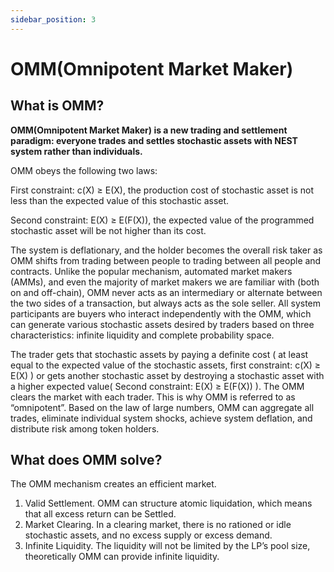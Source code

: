 ```yaml
---
sidebar_position: 3
---
```


# OMM(Omnipotent Market Maker)

## What is OMM?
**OMM(Omnipotent Market Maker) is a new trading and settlement paradigm: everyone trades and settles stochastic assets with NEST system rather than individuals.**

OMM obeys the following two laws:

First constraint: c(X) ≥ E(X), the production cost of stochastic asset is not less than the expected value of this stochastic asset.

Second constraint: E(X) ≥ E(F(X)), the expected value of the programmed stochastic asset will be not higher than its cost.

The system is deflationary, and the holder becomes the overall risk taker as OMM shifts from trading between people to trading between all people and contracts. Unlike the popular mechanism, automated market makers (AMMs), and even the majority of market makers we are familiar with (both on and off-chain), OMM never acts as an intermediary or alternate between the two sides of a transaction, but always acts as the sole seller. All system participants are buyers who interact independently with the OMM, which can generate various stochastic assets desired by traders based on three characteristics: infinite liquidity and complete probability space. 
    
The trader gets that stochastic assets by paying a definite cost ( at least equal to the expected value of the stochastic assets, first constraint: c(X) ≥ E(X) ) or gets another stochastic asset by destroying a stochastic asset with a higher expected value( Second constraint: E(X) ≥ E(F(X))
). The OMM clears the market with each trader. This is why OMM is referred to as “omnipotent”. Based on the law of large numbers, OMM can aggregate all trades, eliminate individual system shocks, achieve system deflation, and distribute risk among token holders.

## What does OMM solve?
The OMM mechanism creates an efficient market.
1.	Valid Settlement. OMM can structure atomic liquidation, which means that all excess return can be Settled.
2.	Market Clearing. In a clearing market, there is no rationed or idle stochastic assets, and no excess supply or excess demand.
3.	Infinite Liquidity. The liquidity will not be limited by the LP’s pool size, theoretically OMM can provide infinite liquidity.
